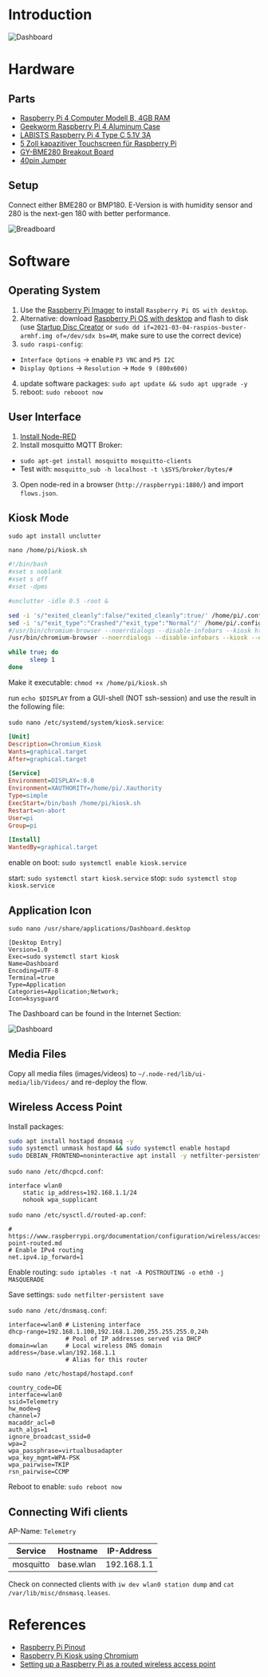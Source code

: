 # Introduction

![Dashboard](docs/dashboard.png)

# Hardware

## Parts

- [Raspberry Pi 4 Computer Modell B, 4GB RAM](https://www.berrybase.de/raspberry-pi/raspberry-pi-computer/boards/raspberry-pi-4-computer-modell-b-4gb-ram?c=319)
- [Geekworm Raspberry Pi 4 Aluminum Case](https://www.amazon.de/Geekworm-Raspberry-Aluminum-Passive-Dissaption/dp/B07ZVJDRF3)
- [LABISTS Raspberry Pi 4 Type C 5.1V 3A](https://www.amazon.de/LABISTS-Raspberry-Type-C-Kabel-Schwarz/dp/B07ZCK2B8J)
- [5 Zoll kapazitiver Touchscreen für Raspberry Pi](https://www.amazon.de/kapazitiver-Touchscreen-Raspberry-4-800x480-Unterstützung/dp/B07ZD4QGQJ)
- [GY-BME280 Breakout Board](https://www.berrybase.de/sensoren-module/feuchtigkeit/gy-bme280-breakout-board-3in1-sensor-f-252-r-temperatur-luftfeuchtigkeit-und-luftdruck?c=92)
- [40pin Jumper](https://www.berrybase.de/raspberry-pi/raspberry-pi-computer/kabel-adapter/gpio-csi-dsi-kabel/40pin-jumper/dupont-kabel-female-150-female-trennbar)

## Setup

Connect either BME280 or BMP180. E-Version is with humidity sensor and 280 is the next-gen 180 with better performance.

![Breadboard](docs/rpi-breadboard.png)

# Software
## Operating System

1. Use the [Raspberry Pi Imager](https://www.raspberrypi.org/software/) to install `Raspberry Pi OS with desktop`.
2. Alternative: download [Raspberry Pi OS with desktop](https://www.raspberrypi.org/software/operating-systems/) and flash to disk (use [Startup Disc Creator](https://help.ubuntu.com/stable/ubuntu-help/addremove-creator.html) or `sudo dd if=2021-03-04-raspios-buster-armhf.img of=/dev/sdx bs=4M`, make sure to use the correct device)
3. `sudo raspi-config`: 
- `Interface Options` -> enable `P3 VNC` and `P5 I2C`
- `Display Options` -> `Resolution` -> `Mode 9 (800x600)`
4. update software packages: `sudo apt update && sudo apt upgrade -y`
5. reboot: `sudo rebooot now`

## User Interface

1. [Install Node-RED](https://nodered.org/docs/getting-started/raspberrypi)
2. Install mosquitto MQTT Broker: 
 - `sudo apt-get install mosquitto mosquitto-clients`
 - Test with: `mosquitto_sub -h localhost -t \$SYS/broker/bytes/#`
3. Open node-red in a browser (`http://raspberrypi:1880/`) and import `flows.json`.

## Kiosk Mode

`sudo apt install unclutter`

`nano /home/pi/kiosk.sh`
```sh
#!/bin/bash
#xset s noblank
#xset s off
#xset -dpms

#unclutter -idle 0.5 -root &

sed -i 's/"exited_cleanly":false/"exited_cleanly":true/' /home/pi/.config/chromium/Default/Preferences
sed -i 's/"exit_type":"Crashed"/"exit_type":"Normal"/' /home/pi/.config/chromium/Default/Preferences
#/usr/bin/chromium-browser --noerrdialogs --disable-infobars --kiosk http://localhost:1880/ui &
/usr/bin/chromium-browser --noerrdialogs --disable-infobars --kiosk --enable-logging=stderr http://localhost:1880/ui &

while true; do
      sleep 1
done
```
Make it executable: `chmod +x /home/pi/kiosk.sh`

run `echo $DISPLAY` from a GUI-shell (NOT ssh-session) and use the result in the following file:

`sudo nano /etc/systemd/system/kiosk.service`:
```ini
[Unit]
Description=Chromium_Kiosk
Wants=graphical.target
After=graphical.target

[Service]
Environment=DISPLAY=:0.0
Environment=XAUTHORITY=/home/pi/.Xauthority
Type=simple
ExecStart=/bin/bash /home/pi/kiosk.sh
Restart=on-abort
User=pi
Group=pi

[Install]
WantedBy=graphical.target
```

enable on boot: `sudo systemctl enable kiosk.service` 

start: `sudo systemctl start kiosk.service`
stop: `sudo systemctl stop kiosk.service`

## Application Icon

`sudo nano /usr/share/applications/Dashboard.desktop`

```
[Desktop Entry]
Version=1.0
Exec=sudo systemctl start kiosk
Name=Dashboard
Encoding=UTF-8
Terminal=true
Type=Application
Categories=Application;Network;
Icon=ksysguard
```

The Dashboard can be found in the Internet Section:

![Dashboard](docs/dashboard-menu.png)

## Media Files

Copy all media files (images/videos) to `~/.node-red/lib/ui-media/lib/Videos/` and re-deploy the flow.

## Wireless Access Point

Install packages:

```sh
sudo apt install hostapd dnsmasq -y
sudo systemctl unmask hostapd && sudo systemctl enable hostapd
sudo DEBIAN_FRONTEND=noninteractive apt install -y netfilter-persistent iptables-persistent
```

`sudo nano /etc/dhcpcd.conf`:
```
interface wlan0
    static ip_address=192.168.1.1/24
    nohook wpa_supplicant
```

`sudo nano /etc/sysctl.d/routed-ap.conf`:
```
# https://www.raspberrypi.org/documentation/configuration/wireless/access-point-routed.md
# Enable IPv4 routing
net.ipv4.ip_forward=1
```

Enable routing: `sudo iptables -t nat -A POSTROUTING -o eth0 -j MASQUERADE`

Save settings: `sudo netfilter-persistent save`

`sudo nano /etc/dnsmasq.conf`:
```
interface=wlan0 # Listening interface
dhcp-range=192.168.1.100,192.168.1.200,255.255.255.0,24h
                # Pool of IP addresses served via DHCP
domain=wlan     # Local wireless DNS domain
address=/base.wlan/192.168.1.1
                # Alias for this router
```

`sudo nano /etc/hostapd/hostapd.conf`
```
country_code=DE
interface=wlan0
ssid=Telemetry
hw_mode=g
channel=7
macaddr_acl=0
auth_algs=1
ignore_broadcast_ssid=0
wpa=2
wpa_passphrase=virtualbusadapter
wpa_key_mgmt=WPA-PSK
wpa_pairwise=TKIP
rsn_pairwise=CCMP
```

Reboot to enable: `sudo reboot now`

## Connecting Wifi clients

AP-Name: `Telemetry`

Service | Hostname | IP-Address
---|---|---
mosquitto| base.wlan | 192.168.1.1

Check on connected clients with `iw dev wlan0 station dump` and `cat /var/lib/misc/dnsmasq.leases`.

# References

- [Raspberry Pi Pinout](https://pinout.xyz/pinout/i2c#)
- [Raspberry Pi Kiosk using Chromium](https://pimylifeup.com/raspberry-pi-kiosk/)
- [Setting up a Raspberry Pi as a routed wireless access point](https://www.raspberrypi.org/documentation/configuration/wireless/access-point-routed.md)
